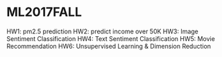 # ML2017FALL
HW1: pm2.5 prediction
HW2: predict income over 50K
HW3: Image Sentiment Classification
HW4: Text Sentiment Classification
HW5: Movie Recommendation
HW6: Unsupervised Learning & Dimension Reduction
